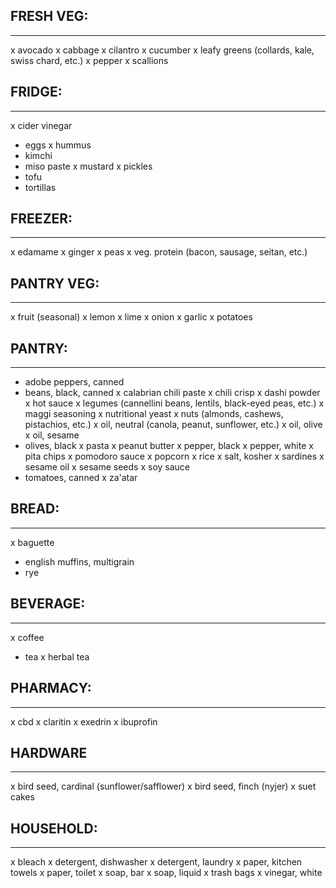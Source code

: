 ## FRESH VEG:
-------------
x avocado
x cabbage
x cilantro
x cucumber
x leafy greens (collards, kale, swiss chard, etc.)
x pepper
x scallions

## FRIDGE:
----------
x cider vinegar
- eggs
x hummus
- kimchi
- miso paste
x mustard
x pickles
- tofu
- tortillas

## FREEZER:
-----------
x edamame
x ginger
x peas
x veg. protein (bacon, sausage, seitan, etc.)

## PANTRY VEG:
--------------
x fruit (seasonal)
x lemon
x lime
x onion
x garlic
x potatoes

## PANTRY:
----------
- adobe peppers, canned
- beans, black, canned
x calabrian chili paste
x chili crisp
x dashi powder
x hot sauce
x legumes (cannellini beans, lentils, black-eyed peas, etc.)
x maggi seasoning
x nutritional yeast
x nuts (almonds, cashews, pistachios, etc.)
x oil, neutral (canola, peanut, sunflower, etc.)
x oil, olive
x oil, sesame
- olives, black
x pasta
x peanut butter
x pepper, black
x pepper, white
x pita chips
x pomodoro sauce
x popcorn
x rice
x salt, kosher
x sardines
x sesame oil
x sesame seeds
x soy sauce
- tomatoes, canned
x za'atar

## BREAD:
---------
x baguette
- english muffins, multigrain
- rye

## BEVERAGE:
------------
x coffee
- tea
x herbal tea

## PHARMACY:
---------
x cbd
x claritin
x exedrin
x ibuprofin

## HARDWARE
-----------
x bird seed, cardinal (sunflower/safflower)
x bird seed, finch (nyjer)
x suet cakes

## HOUSEHOLD:
-------------
x bleach
x detergent, dishwasher
x detergent, laundry
x paper, kitchen towels
x paper, toilet
x soap, bar
x soap, liquid
x trash bags
x vinegar, white
